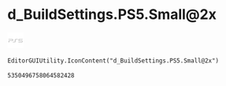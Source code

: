 # d_BuildSettings.PS5.Small@2x
![](/img/d_BuildSettings.PS5.Small@2x.png)

``` CSharp
EditorGUIUtility.IconContent("d_BuildSettings.PS5.Small@2x")
```
```
5350496758064582428
```

